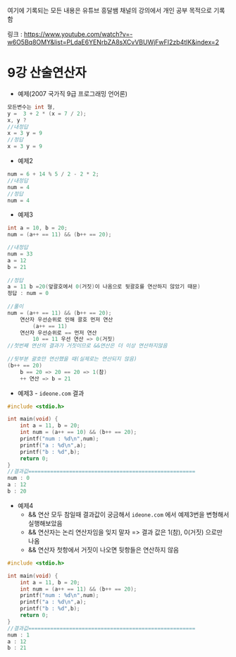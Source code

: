 여기에 기록되는 모든 내용은 유튜브 흥달쌤 채널의 강의에서 개인 공부 목적으로 기록함

링크 : https://www.youtube.com/watch?v=-w6O5Bq8OMY&list=PLdaE6YENrbZA8sXCvVBUWjFwFI2zb4tlK&index=2

# 9강 산술연산자

- 예제(2007 국가직 9급 프로그래밍 언어론)

```C
모든변수는 int 형,
y =  3 + 2 * (x = 7 / 2);
x, y ?
//내정답
x = 3 y = 9
//정답
x = 3 y = 9
```

- 예제2

```c
num = 6 + 14 % 5 / 2 - 2 * 2;
//내정답
num = 4
//정답
num = 4
```

- 예제3

```c
int a = 10, b = 20;
num = (a++ == 11) && (b++ == 20);

//내정답
num = 33
a = 12
b = 21
    
//정답
a = 11 b =20(앞괄호에서 0(거짓)이 나옴으로 뒷괄호를 연산하지 않았기 때문)
정답 : num = 0
    
//풀이
num = (a++ == 11) && (b++ == 20);
	연산자 우선순위로 인해 괄호 먼저 연산
        (a++ == 11)
    연산자 우선순위로 == 먼저 연산
        10 == 11 우선 연산 => 0(거짓)
//첫번째 연산의 결과가 거짓이므로 &&연산은 더 이상 연산하지않음
    
//뒷부분 괄호만 연산했을 때(실제로는 연산되지 않음)
(b++ == 20)
	b == 20 => 20 == 20 => 1(참)
    ++ 연산 => b = 21
```

- 예제3 - `ideone.com` 결과

```c
#include <stdio.h>

int main(void) {
	int a = 11, b = 20;
	int num = (a++ == 10) && (b++ == 20);
	printf("num : %d\n",num);
	printf("a : %d\n",a);
	printf("b : %d",b);
	return 0;
}
//결과값=====================================================
num : 0
a : 12
b : 20
```

- 예제4
  - && 연산 모두 참일때 결과값이 궁금해서 `ideone.com` 에서 예제3번을 변형해서 실행해보았음
  - && 연산자는 논리 연산자임을 잊지 말자 => 결과 값은 1(참), 0(거짓) 으로만 나옴
  - && 연산자 첫항에서 거짓이 나오면 뒷항들은 연산하지 않음

```C
#include <stdio.h>

int main(void) {
	int a = 11, b = 20;
	int num = (a++ == 11) && (b++ == 20);
	printf("num : %d\n",num);
	printf("a : %d\n",a);
	printf("b : %d",b);
	return 0;
}
//결과값=====================================================
num : 1
a : 12
b : 21
```

